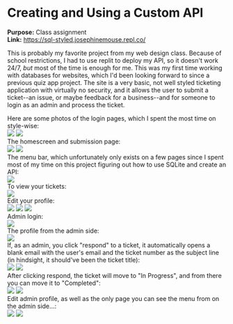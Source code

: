 # Creating and Using a Custom API  
  
  
  
**Purpose:** Class assignment  
**Link:** https://sql-styled.josephinemouse.repl.co/    

This is probably my favorite project from my web design class. Because of school restrictions, I had to use replit to deploy my API, so it doesn't work 24/7, *but* most of the time is enough for me. This was my first time working with databases for websites, which I'd been looking forward to since a previous quiz app project. The site is a very basic, not well styled ticketing application with virtually no security, and it allows the user to submit a ticket--an issue, or maybe feedback for a business--and for someone to login as an admin and process the ticket.  

Here are some photos of the login pages, which I spent the most time on style-wise:  
![](images/firstSQL_1.PNG)
![](images/firstSQL_2.PNG)
\
The homescreen and submission page:  
![](images/firstSQL_3.PNG)
![](images/firstSQL_4.PNG)
\
The menu bar, which unfortunately only exists on a few pages since I spent most of my time on this project figuring out how to use SQLite and create an API:  
![](images/firstSQL_5.PNG)
\
To view your tickets:  
![](images/firstSQL_6.PNG)
\
Edit your profile:  
![](images/firstSQL_7.PNG)
![](images/firstSQL_8.PNG)
![](images/firstSQL_9.PNG)
\
Admin login:  
![](images/firstSQL_10.PNG)
\
The profile from the admin side:  
![](images/firstSQL_11.PNG)
\
If, as an admin, you click "respond" to a ticket, it automatically opens a blank email with the user's email and the ticket number as the subject line (in hindsight, it should've been the ticket title):  
![](images/firstSQL_12.PNG)
![](images/firstSQL_13.PNG)
\
After clicking respond, the ticket will move to "In Progress", and from there you can move it to "Completed":  
![](images/firstSQL_14.PNG)
![](images/firstSQL_15.PNG)
\
Edit admin profile, as well as the only page you can see the menu from on the admin side...:  
![](images/firstSQL_16.PNG)
![](images/firstSQL_17.PNG)